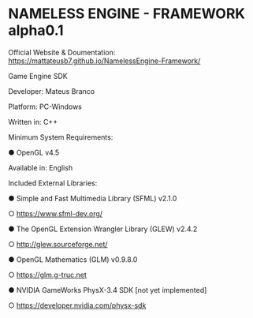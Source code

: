 # NAMELESS ENGINE - FRAMEWORK alpha0.1

Official Website & Doumentation: https://mattateusb7.github.io/NamelessEngine-Framework/

Game Engine SDK

Developer: Mateus Branco

Platform: PC-Windows

Written in: C++

Minimum System Requirements: 

●	OpenGL v4.5

Available in: English

Included External Libraries: 

●	Simple and Fast Multimedia Library  (SFML) v2.1.0

○	https://www.sfml-dev.org/

●	The OpenGL Extension Wrangler Library (GLEW) v2.4.2

○	http://glew.sourceforge.net/

●	OpenGL Mathematics (GLM) v0.9.8.0

○	https://glm.g-truc.net

●	NVIDIA GameWorks PhysX-3.4 SDK [not yet implemented]

○	https://developer.nvidia.com/physx-sdk
